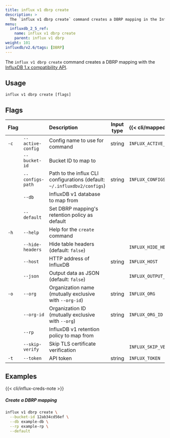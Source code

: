 ```yaml
---
title: influx v1 dbrp create
description: >
  The `influx v1 dbrp create` command creates a DBRP mapping in the InfluxDB 1.x compatibility API.
menu:
  influxdb_2_5_ref:
    name: influx v1 dbrp create
    parent: influx v1 dbrp
weight: 101
influxdb/v2.6/tags: [DBRP]
---
```


The `influx v1 dbrp create` command creates a DBRP mapping with the [InfluxDB 1.x compatibility API](/influxdb/v2.6/reference/api/influxdb-1x/).

## Usage
```
influx v1 dbrp create [flags]
```

## Flags
| Flag |                   | Description                                                              | Input type | {{< cli/mapped >}}     |
| :--- | :---------------- | :----------------------------------------------------------------------- | :--------: | :--------------------- |
| `-c` | `--active-config` | Config name to use for command                                           |   string   | `INFLUX_ACTIVE_CONFIG` |
|      | `--bucket-id`     | Bucket ID to map to                                                      |            |                        |
|      | `--configs-path`  | Path to the influx CLI configurations (default: `~/.influxdbv2/configs`) |   string   | `INFLUX_CONFIGS_PATH`  |
|      | `--db`            | InfluxDB v1 database to map from                                         |            |                        |
|      | `--default`       | Set DBRP mapping's retention policy as default                           |            |                        |
| `-h` | `--help`          | Help for the `create` command                                            |            |                        |
|      | `--hide-headers`  | Hide table headers (default: `false`)                                    |            | `INFLUX_HIDE_HEADERS`  |
|      | `--host`          | HTTP address of InfluxDB                                                 |   string   | `INFLUX_HOST`          |
|      | `--json`          | Output data as JSON (default: `false`)                                   |            | `INFLUX_OUTPUT_JSON`   |
| `-o` | `--org`           | Organization name (mutually exclusive with `--org-id`)                   |   string   | `INFLUX_ORG`           |
|      | `--org-id`        | Organization ID (mutually exclusive with `--org`)                        |   string   | `INFLUX_ORG_ID`        |
|      | `--rp`            | InfluxDB v1 retention policy to map from                                 |            |                        |
|      | `--skip-verify`   | Skip TLS certificate verification                                        |            | `INFLUX_SKIP_VERIFY`   |
| `-t` | `--token`         | API token                                                                |   string   | `INFLUX_TOKEN`         |


## Examples

{{< cli/influx-creds-note >}}

##### Create a DBRP mapping
```sh
influx v1 dbrp create \
  --bucket-id 12ab34cd56ef \
  --db example-db \
  --rp example-rp \
  --default
```
